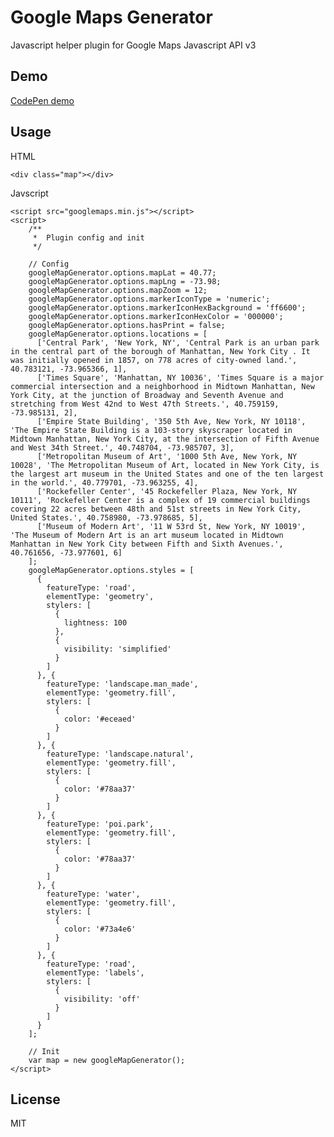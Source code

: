 Google Maps Generator
=====================

Javascript helper plugin for Google Maps Javascript API v3

Demo
--------------

[CodePen demo](http://codepen.io/clintioo/pen/jEOmZK)

Usage
--------------

HTML

    <div class="map"></div>

Javscript

    <script src="googlemaps.min.js"></script>
    <script>
        /**
         *  Plugin config and init
         */

        // Config
        googleMapGenerator.options.mapLat = 40.77;
        googleMapGenerator.options.mapLng = -73.98;
        googleMapGenerator.options.mapZoom = 12;
        googleMapGenerator.options.markerIconType = 'numeric';
        googleMapGenerator.options.markerIconHexBackground = 'ff6600';
        googleMapGenerator.options.markerIconHexColor = '000000';
        googleMapGenerator.options.hasPrint = false;
        googleMapGenerator.options.locations = [
          ['Central Park', 'New York, NY', 'Central Park is an urban park in the central part of the borough of Manhattan, New York City . It was initially opened in 1857, on 778 acres of city-owned land.', 40.783121, -73.965366, 1],
          ['Times Square', 'Manhattan, NY 10036', 'Times Square is a major commercial intersection and a neighborhood in Midtown Manhattan, New York City, at the junction of Broadway and Seventh Avenue and stretching from West 42nd to West 47th Streets.', 40.759159, -73.985131, 2],
          ['Empire State Building', '350 5th Ave, New York, NY 10118', 'The Empire State Building is a 103-story skyscraper located in Midtown Manhattan, New York City, at the intersection of Fifth Avenue and West 34th Street.', 40.748704, -73.985707, 3],
          ['Metropolitan Museum of Art', '1000 5th Ave, New York, NY 10028', 'The Metropolitan Museum of Art, located in New York City, is the largest art museum in the United States and one of the ten largest in the world.', 40.779701, -73.963255, 4],
          ['Rockefeller Center', '45 Rockefeller Plaza, New York, NY 10111', 'Rockefeller Center is a complex of 19 commercial buildings covering 22 acres between 48th and 51st streets in New York City, United States.', 40.758980, -73.978685, 5],
          ['Museum of Modern Art', '11 W 53rd St, New York, NY 10019', 'The Museum of Modern Art is an art museum located in Midtown Manhattan in New York City between Fifth and Sixth Avenues.', 40.761656, -73.977601, 6]
        ];
        googleMapGenerator.options.styles = [
          {
            featureType: 'road',
            elementType: 'geometry',
            stylers: [
              {
                lightness: 100
              },
              {
                visibility: 'simplified'
              }
            ]
          }, {
            featureType: 'landscape.man_made',
            elementType: 'geometry.fill',
            stylers: [
              {
                color: '#eceaed'
              }
            ]
          }, {
            featureType: 'landscape.natural',
            elementType: 'geometry.fill',
            stylers: [
              {
                color: '#78aa37'
              }
            ]
          }, {
            featureType: 'poi.park',
            elementType: 'geometry.fill',
            stylers: [
              {
                color: '#78aa37'
              }
            ]
          }, {
            featureType: 'water',
            elementType: 'geometry.fill',
            stylers: [
              {
                color: '#73a4e6'
              }
            ]
          }, {
            featureType: 'road',
            elementType: 'labels',
            stylers: [
              {
                visibility: 'off'
              }
            ]
          }
        ];

        // Init
        var map = new googleMapGenerator();
    </script>

License
----

MIT